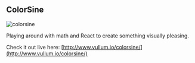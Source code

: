 ColorSine
---------

![colorsine](https://s3.postimg.org/h4ilwl5wx/colorsine.png)

Playing around with math and React to create something visually pleasing.

Check it out live here: [http://www.vullum.io/colorsine/](http://www.vullum.io/colorsine/)
